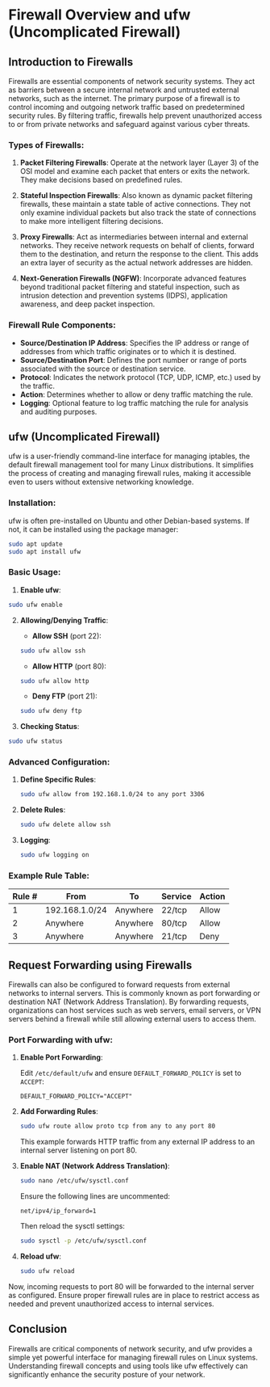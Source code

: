 # Firewall Overview and ufw (Uncomplicated Firewall)

## Introduction to Firewalls

Firewalls are essential components of network security systems. They act as barriers between a secure internal network and untrusted external networks, such as the internet. The primary purpose of a firewall is to control incoming and outgoing network traffic based on predetermined security rules. By filtering traffic, firewalls help prevent unauthorized access to or from private networks and safeguard against various cyber threats.

### Types of Firewalls:

1. **Packet Filtering Firewalls**: Operate at the network layer (Layer 3) of the OSI model and examine each packet that enters or exits the network. They make decisions based on predefined rules.

2. **Stateful Inspection Firewalls**: Also known as dynamic packet filtering firewalls, these maintain a state table of active connections. They not only examine individual packets but also track the state of connections to make more intelligent filtering decisions.

3. **Proxy Firewalls**: Act as intermediaries between internal and external networks. They receive network requests on behalf of clients, forward them to the destination, and return the response to the client. This adds an extra layer of security as the actual network addresses are hidden.

4. **Next-Generation Firewalls (NGFW)**: Incorporate advanced features beyond traditional packet filtering and stateful inspection, such as intrusion detection and prevention systems (IDPS), application awareness, and deep packet inspection.

### Firewall Rule Components:

- **Source/Destination IP Address**: Specifies the IP address or range of addresses from which traffic originates or to which it is destined.
- **Source/Destination Port**: Defines the port number or range of ports associated with the source or destination service.
- **Protocol**: Indicates the network protocol (TCP, UDP, ICMP, etc.) used by the traffic.
- **Action**: Determines whether to allow or deny traffic matching the rule.
- **Logging**: Optional feature to log traffic matching the rule for analysis and auditing purposes.

## ufw (Uncomplicated Firewall)

ufw is a user-friendly command-line interface for managing iptables, the default firewall management tool for many Linux distributions. It simplifies the process of creating and managing firewall rules, making it accessible even to users without extensive networking knowledge.

### Installation:

ufw is often pre-installed on Ubuntu and other Debian-based systems. If not, it can be installed using the package manager:

```bash
sudo apt update
sudo apt install ufw
```

### Basic Usage:

1. **Enable ufw**:

```bash
sudo ufw enable
```

2. **Allowing/Denying Traffic**:

   - **Allow SSH** (port 22):

   ```bash
   sudo ufw allow ssh
   ```

   - **Allow HTTP** (port 80):

   ```bash
   sudo ufw allow http
   ```

   - **Deny FTP** (port 21):

   ```bash
   sudo ufw deny ftp
   ```

3. **Checking Status**:

```bash
sudo ufw status
```

### Advanced Configuration:

1. **Define Specific Rules**:

   ```bash
   sudo ufw allow from 192.168.1.0/24 to any port 3306
   ```

2. **Delete Rules**:

   ```bash
   sudo ufw delete allow ssh
   ```

3. **Logging**:

   ```bash
   sudo ufw logging on
   ```

### Example Rule Table:

| Rule # | From           | To       | Service | Action |
|--------|----------------|----------|---------|--------|
| 1      | 192.168.1.0/24 | Anywhere | 22/tcp  | Allow  |
| 2      | Anywhere       | Anywhere | 80/tcp  | Allow  |
| 3      | Anywhere       | Anywhere | 21/tcp  | Deny   |

## Request Forwarding using Firewalls

Firewalls can also be configured to forward requests from external networks to internal servers. This is commonly known as port forwarding or destination NAT (Network Address Translation). By forwarding requests, organizations can host services such as web servers, email servers, or VPN servers behind a firewall while still allowing external users to access them.

### Port Forwarding with ufw:

1. **Enable Port Forwarding**:

   Edit `/etc/default/ufw` and ensure `DEFAULT_FORWARD_POLICY` is set to `ACCEPT`:

   ```
   DEFAULT_FORWARD_POLICY="ACCEPT"
   ```

2. **Add Forwarding Rules**:

   ```bash
   sudo ufw route allow proto tcp from any to any port 80
   ```

   This example forwards HTTP traffic from any external IP address to an internal server listening on port 80.

3. **Enable NAT (Network Address Translation)**:

   ```bash
   sudo nano /etc/ufw/sysctl.conf
   ```

   Ensure the following lines are uncommented:

   ```
   net/ipv4/ip_forward=1
   ```

   Then reload the sysctl settings:

   ```bash
   sudo sysctl -p /etc/ufw/sysctl.conf
   ```

4. **Reload ufw**:

   ```bash
   sudo ufw reload
   ```

Now, incoming requests to port 80 will be forwarded to the internal server as configured. Ensure proper firewall rules are in place to restrict access as needed and prevent unauthorized access to internal services.


## Conclusion

Firewalls are critical components of network security, and ufw provides a simple yet powerful interface for managing firewall rules on Linux systems. Understanding firewall concepts and using tools like ufw effectively can significantly enhance the security posture of your network.
